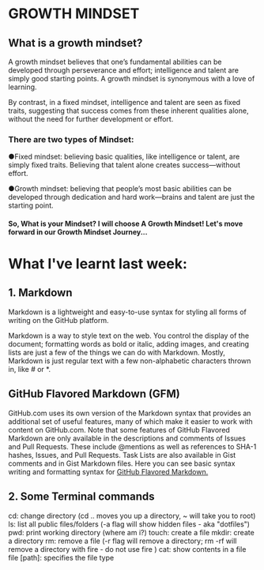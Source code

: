 
# GROWTH MINDSET

## What is a growth mindset?

A growth mindset believes that one’s fundamental abilities can be developed through perseverance and effort; intelligence and talent are simply good starting points. A growth mindset is synonymous with a love of learning.

By contrast, in a fixed mindset, intelligence and talent are seen as fixed traits, suggesting that success comes from these inherent qualities alone, without the need for further development or effort.

### There are two types of Mindset:

●Fixed mindset: believing basic qualities, like intelligence or talent, are simply fixed traits. Believing that talent alone creates success—without effort.

●Growth mindset: believing that people’s most basic abilities can be developed through dedication and hard work—brains and talent are just the starting point.
#### So, What is your Mindset? I will choose A Growth Mindset! Let's move forward in our Growth Mindset Journey...

# What I've learnt last week:
## 1. Markdown
Markdown is a lightweight and easy-to-use syntax for styling all forms of writing on the GitHub platform.

Markdown is a way to style text on the web. You control the display of the document; formatting words as bold or italic, adding images, and creating lists are just a few of the things we can do with Markdown. Mostly, Markdown is just regular text with a few non-alphabetic characters thrown in, like # or *.

## GitHub Flavored Markdown (GFM)
GitHub.com uses its own version of the Markdown syntax that provides an additional set of useful features, many of which make it easier to work with content on GitHub.com.
Note that some features of GitHub Flavored Markdown are only available in the descriptions and comments of Issues and Pull Requests. These include @mentions as well as references to SHA-1 hashes, Issues, and Pull Requests. Task Lists are also available in Gist comments and in Gist Markdown files.
Here you can see basic syntax writing and formatting syntax for [GitHub Flavored Markdown.](https://help.github.com/en/articles/basic-writing-and-formatting-syntax)

## 2. Some Terminal commands
cd: change directory (cd .. moves you up a directory, ~ will take you to root)
ls: list all public files/folders (-a flag will show hidden files - aka "dotfiles")
pwd: print working directory (where am i?)
touch: create a file
mkdir: create a directory
rm: remove a file (-r flag will remove a directory; rm -rf will remove a directory with fire - do not use fire )
cat: show contents in a file
file [path]: specifies the file type


